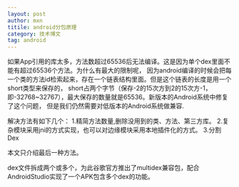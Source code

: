 ```yaml
---
layout: post
author: mxn
titile: android分包原理
category: 技术博文
tag: android
---
```


如果App引用的库太多，方法数超过65536后无法编译。这是因为单个dex里面不能有超过65536个方法。为什么有最大的限制呢，
因为android编译的时候会把每一个类的方法id检索起来，存在一个链表结构里面。但是这个链表的长度是用一个short类型来保存的，
short占两个字节（保存-2的15次方到2的15次方-1，即-32768~32767），最大保存的数量就是65536。新版本的Android系统中修复了这个问题，
但是我们仍然需要对低版本的Android系统做兼容.

解决方法有如下几个：
1.精简方法数量,删除没用到的类、方法、第三方库。
2.复杂模块采用jni的方式实现，也可以对边缘模块采用本地插件化的方式。
3.分割Dex

本文只介绍最后一种方法。

dex文件拆成两个或多个，为此谷歌官方推出了multidex兼容包，配合AndroidStudio实现了一个APK包含多个dex的功能。

